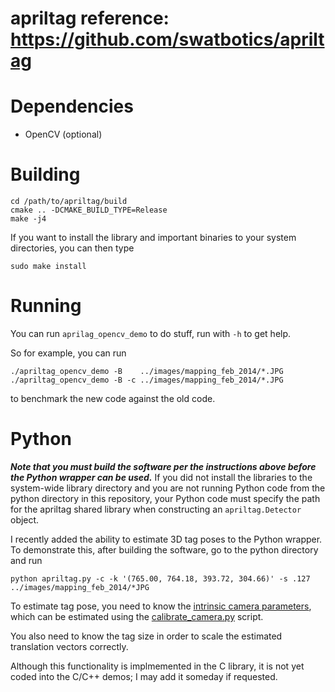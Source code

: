 apriltag reference:  https://github.com/swatbotics/apriltag
========

Dependencies
============

  - OpenCV (optional)

Building
========
    cd /path/to/apriltag/build
    cmake .. -DCMAKE_BUILD_TYPE=Release
    make -j4

If you want to install the library and important binaries to your system directories, you can then type

    sudo make install

Running
=======

You can run `aprilag_opencv_demo` to do stuff, run with `-h` to get help.

So for example, you can run

    ./apriltag_opencv_demo -B    ../images/mapping_feb_2014/*.JPG
    ./apriltag_opencv_demo -B -c ../images/mapping_feb_2014/*.JPG

to benchmark the new code against the old code.

Python
======

***Note that you must build the software per the instructions above before the Python wrapper can 
be used.*** If you did not install the libraries to the system-wide library directory and you 
are not running Python code from the python directory in this repository, your Python code
must specify the  path for the apriltag shared library when constructing an
`apriltag.Detector` object.

I recently added the ability to estimate 3D tag poses to the Python wrapper.
To demonstrate this, after building the software, go to the python directory and run

    python apriltag.py -c -k '(765.00, 764.18, 393.72, 304.66)' -s .127 ../images/mapping_feb_2014/*JPG

To estimate tag pose, you need to know the [intrinsic camera parameters](https://docs.opencv.org/3.3.1/dc/dbb/tutorial_py_calibration.html), which
can be estimated using the [calibrate_camera.py](python/calibrate_camera.py) script.

You also need to know the tag size in order to scale the estimated translation
vectors correctly.

Although this functionality is implmemented in the C library, it is not yet
coded into the C/C++ demos; I may add it someday if requested.
